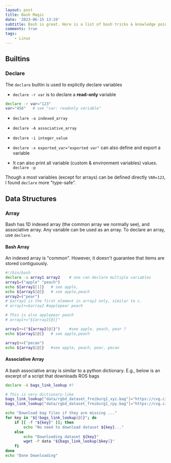 ```yaml
---
layout: post
title: Bash Magic
date: '2023-06-15 13:19'
subtitle: Bash is great. Here is a list of bash tricks & knowledge points that I found magical
comments: true
tags:
    - Linux
---
```


## Builtins

### Declare

The `declare` builtin is used to explictly declare variables

- `declare -r var` is to declare a **read-only** variable

```bash
declare -r var="123"
var="456"   # see "var: readonly variable"
```

- `declare -a indexed_array`
- `declare -A associative_array`
- `declare -i integer_value`

- `declare -x exported_var="exported var"` can also define and export a variable

- It can also print all variable (custom & environment variables) values. `declare -p`

Though a most variables (except for arrays) can be defined directly `VAR=123`, I found `declare` more "type-safe".

## Data Structures

### Array

Bash has 1D indexed array (the common array we normally see), and associative array. Any variable can be used as an array. To declare an array, use `declare`.

#### Bash Array

An indexed array is "common". However, it doesn't guarantee that items are stored contiguously. 

```bash
#!/bin/bash
declare -a array1 array2    # one can declare multiple variables
array1=("apple" "peach")
echo ${array1[1]}   # see apple,
echo ${array1[@]}   # see apple,peach
array2=("pear")
# $array2 is the first element in array2 only, similar to c.
# array1+=$array2 #applepear peach 

# This is also applepear peach
# array1+="${array2[@]}"

array1+=("${array2[@]}")    #see apple, peach, pear ?
echo ${array1[@]}   # see apple,peach

array1+=("pecan")   
echo ${array1[@]}   #see apple, peach, pear, pecan
```

#### Associative Array

A bash associative array is similar to a python dictionary. E.g., below is an excerpt of a script that downloads ROS bags

```bash
declare -A bags_link_lookup #?

# This is very dictionary-like
bags_link_lookup["data/rgbd_dataset_freiburg1_xyz.bag"]="https://cvg.cit.tum.de/rgbd/dataset/freiburg1/rgbd_dataset_freiburg1_xyz.bag"
bags_link_lookup["data/rgbd_dataset_freiburg1_rpy.bag"]="https://cvg.cit.tum.de/rgbd/dataset/freiburg1/rgbd_dataset_freiburg1_rpy.bag"

echo "Download bag files if they are missing ..."
for key in "${!bags_link_lookup[@]}"; do
    if [[ -f "${key}" ]]; then 
        echo "No need to download dataset ${key}..."
    else
        echo "Downloading dataset ${key}"
        wget -P data "${bags_link_lookup[$key]}"
    fi
done
echo "Done Downloading"
```
